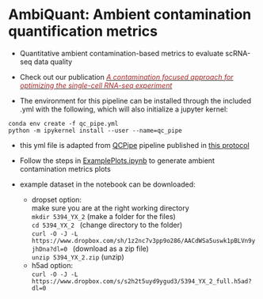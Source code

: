 # AmbiQuant: Ambient contamination quantification metrics
- Quantitative ambient contamination-based metrics to evaluate scRNA-seq data quality
- Check out our publication [<font color = brown>*A contamination focused approach for optimizing the single-cell RNA-seq experiment*</font>](https://doi.org/10.1016/j.isci.2023.107242)


- The environment for this pipeline can be installed through the included .yml with the following, which will also initialize a jupyter kernel: 
```
conda env create -f qc_pipe.yml
python -m ipykernel install --user --name=qc_pipe
```
- this yml file is adapted from [QCPipe](https://github.com/Ken-Lau-Lab/STAR_Protocol.git) pipeline published in [this protocol](https://pubmed.ncbi.nlm.nih.gov/33982010/)


- Follow the steps in [ExamplePlots.ipynb](https://github.com/Ken-Lau-Lab/AmbientContaminationMetrics/blob/main/ExamplePlots.ipynb) to generate ambient contamination metrics plots
- example dataset in the notebook can be downloaded:
    + dropset option:
    <br> make sure you are at the right working directory
    <br>```mkdir 5394_YX_2``` (make a folder for the files)
    <br>```cd 5394_YX_2 ``` (change directory to the folder) 
    <br>```curl -O -J -L https://www.dropbox.com/sh/1z2nc7v3pp9o286/AACdWSa5uswk1pBLVn9yjhDna?dl=0 ``` (download as a zip file) 
    <br>```unzip 5394_YX_2.zip``` (unzip)
    + h5ad option:
    <br>```curl -O -J -L https://www.dropbox.com/s/s2h2t5uyd9ygud3/5394_YX_2_full.h5ad?dl=0```

